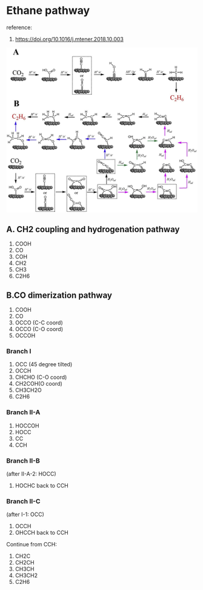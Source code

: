 # Ethane pathway

reference: 
1. https://doi.org/10.1016/j.mtener.2018.10.003

![Ethane](../Ethane.jpg) 
## A. CH2 coupling and hydrogenation pathway
1. COOH
2. CO
3. COH
4. CH2
5. CH3
6. C2H6

## B.CO dimerization pathway
1. COOH
2. CO
3. OCCO (C-C coord)
4. OCCO (C-O coord)
5. OCCOH

### Branch I
1. OCC (45 degree tilted)
2. OCCH
3. CHCHO (C-O coord)
4. CH2COH(O coord)
5. CH3CH2O
6. C2H6

### Branch II-A
1. HOCCOH
2. HOCC
3. CC
4. CCH

### Branch II-B
(after II-A-2: HOCC) 
1. HOCHC
back to CCH

### Branch II-C
(after I-1: OCC)
1. OCCH
2. OHCCH
back to CCH

Continue from CCH:
1. CH2C
2. CH2CH
3. CH3CH
4. CH3CH2
5. C2H6

